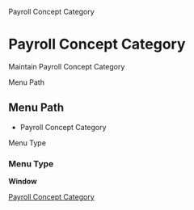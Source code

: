 
Payroll Concept Category
# Payroll Concept Category


Maintain Payroll Concept Category

Menu Path
## Menu Path



- Payroll Concept Category

Menu Type
### Menu Type

**Window**


[Payroll Concept Category](functional-guide/window/window-payroll-concept-category.md)